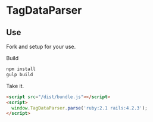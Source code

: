 # TagDataParser

## Use

Fork and setup for your use.

Build

```bash
npm install
gulp build
```

Take it.

```html
<script src="/dist/bundle.js"></script>
<script>
  window.TagDataParser.parse('ruby:2.1 rails:4.2.3');
</script>
```
